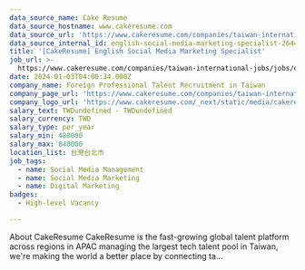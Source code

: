 ```yaml
---
data_source_name: Cake Resume
data_source_hostname: www.cakeresume.com
data_source_url: 'https://www.cakeresume.com/companies/taiwan-international-jobs/jobs'
data_source_internal_id: english-social-media-marketing-specialist-2644f4
title: '[CakeResume] English Social Media Marketing Specialist'
job_url: >-
  https://www.cakeresume.com/companies/taiwan-international-jobs/jobs/english-social-media-marketing-specialist-2644f4
date: 2024-01-03T04:00:34.000Z
company_name: Foreign Professional Talent Recruitment in Taiwan
company_page_url: 'https://www.cakeresume.com/companies/taiwan-international-jobs'
company_logo_url: 'https://www.cakeresume.com/_next/static/media/cakeresume.e1c03867.svg'
salary_text: TWDundefined - TWDundefined
salary_currency: TWD
salary_type: per_year
salary_min: 480000
salary_max: 840000
location_list: 台灣台北市
job_tags:
  - name: Social Media Management
  - name: Social Media Marketing
  - name: Digital Marketing
badges:
  - High-level Vacancy

---
```


About CakeResume CakeResume is the fast-growing global talent platform across regions in APAC managing the largest tech talent pool in Taiwan, we're making the world a better place by connecting ta...